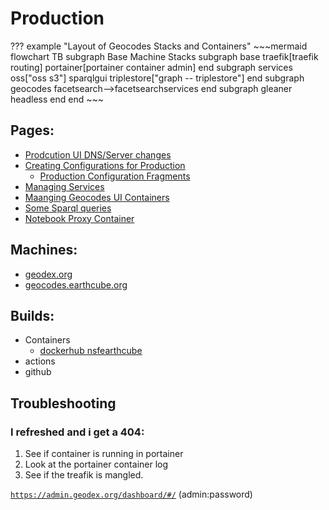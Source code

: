 # Production

??? example "Layout of Geocodes Stacks and Containers"
    ~~~mermaid
    flowchart TB
        subgraph Base Machine Stacks
          subgraph base
             traefik[traefik routing]
             portainer[portainer container admin]
          end
          subgraph services
             oss["oss s3"]
             sparqlgui
             triplestore["graph -- triplestore"]
          end
          subgraph geocodes
             facetsearch-->facetsearchservices
          end
          subgraph gleaner
             headless
          end
      end
    ~~~

## Pages:

* [Prodcution UI DNS/Server changes](production_ui_deployment.md)
* [Creating Configurations for Production](creatingAndLoadingProduction.md)
    * [Production Configuration Fragments](production_configs.md)
* [Managing Services](managing_services.md)
* [Maanging Geocodes UI Containers](managing_geocodes_ui_containers.md)
* [Some Sparql queries](sparql.md)
* [Notebook Proxy Container](geocodes_notebook_proxy_notes.md)

## Machines:

* [geodex.org](./geodex.org.md)
* [geocodes.earthcube.org](./geocodes.earthcube.org.md)

## Builds:

* Containers
    * [dockerhub nsfearthcube](https://hub.docker.com/orgs/nsfearthcube/repositories)
* actions
* github


## Troubleshooting


### I refreshed and i get a 404:

1. See if container is running in portainer
1. Look at the portainer container log
1. See if the treafik is mangled.

[`https://admin.geodex.org/dashboard/#/`](https://admin.geodex.org/dashboard/#/)    (admin:password)


